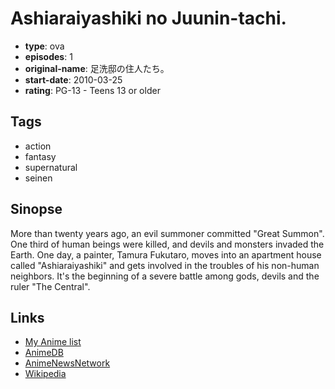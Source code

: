 # Ashiaraiyashiki no Juunin-tachi.

-   **type**: ova
-   **episodes**: 1
-   **original-name**: 足洗邸の住人たち。
-   **start-date**: 2010-03-25
-   **rating**: PG-13 - Teens 13 or older

## Tags

-   action
-   fantasy
-   supernatural
-   seinen

## Sinopse

More than twenty years ago, an evil summoner committed "Great Summon". One third of human beings were killed, and devils and monsters invaded the Earth. One day, a painter, Tamura Fukutaro, moves into an apartment house called "Ashiaraiyashiki" and gets involved in the troubles of his non-human neighbors. It's the beginning of a severe battle among gods, devils and the ruler "The Central".

## Links

-   [My Anime list](https://myanimelist.net/anime/8064/Ashiaraiyashiki_no_Juunin-tachi)
-   [AnimeDB](http://anidb.info/perl-bin/animedb.pl?show=anime&aid=7398)
-   [AnimeNewsNetwork](http://www.animenewsnetwork.com/encyclopedia/anime.php?id=11311)
-   [Wikipedia](http://ja.wikipedia.org/wiki/%E8%B6%B3%E6%B4%97%E9%82%B8%E3%81%AE%E4%BD%8F%E4%BA%BA%E3%81%9F%E3%81%A1%E3%80%82)
